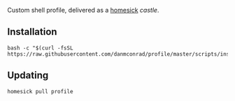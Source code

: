 Custom shell profile, delivered as a [homesick](https://github.com/technicalpickles/homesick) _castle_.

## Installation

    bash -c "$(curl -fsSL https://raw.githubusercontent.com/danmconrad/profile/master/scripts/install)"

## Updating

    homesick pull profile
